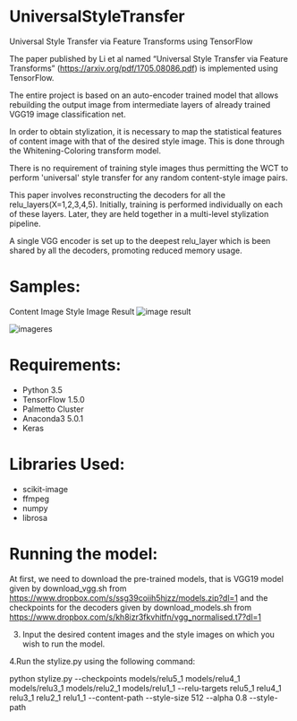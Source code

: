 # UniversalStyleTransfer
Universal Style Transfer via Feature Transforms using TensorFlow

The paper published by Li et al named “Universal Style Transfer via Feature Transforms” (https://arxiv.org/pdf/1705.08086.pdf) is implemented using TensorFlow. 

The entire project is based on an auto-encoder trained model that allows rebuilding the output image from intermediate layers of already trained VGG19 image classification net. 

In order to obtain stylization, it is necessary to map the statistical features of content image with that of the desired style image. This is done through the Whitening-Coloring transform model.

There is no requirement of training style images thus permitting the WCT to perform 'universal' style transfer for any random content-style image pairs.

This paper involves reconstructing the decoders for all the relu_layers(X=1,2,3,4,5). Initially, training is performed individually on each of these layers. Later, they are held together in a multi-level stylization pipeline.

A single VGG encoder is set up to the deepest relu_layer which is been shared by all the decoders, promoting reduced memory usage.


# Samples:

Content Image
Style Image
Result
![image result](https://github.com/aish11/UniversalStyleTransfer/tree/master/outputs/imageresult.JPG)

![imageres](https://clemson.box.com/s/spxeli5sw26z8r8t34ndsi9ccr1twc9n?raw=true "Title")



# Requirements:

* Python 3.5
* TensorFlow 1.5.0
* Palmetto Cluster 
* Anaconda3 5.0.1
* Keras


# Libraries Used:

* scikit-image
* ffmpeg
* numpy
* librosa


# Running the model:

At first, we need to download the pre-trained models, that is VGG19 model given by download_vgg.sh from https://www.dropbox.com/s/ssg39coiih5hjzz/models.zip?dl=1 and the checkpoints for the decoders given by download_models.sh from https://www.dropbox.com/s/kh8izr3fkvhitfn/vgg_normalised.t7?dl=1


3. Input the desired content images and the style images on which you wish to run the model.

4.Run the stylize.py using the following command:
 
python stylize.py --checkpoints models/relu5_1 models/relu4_1 models/relu3_1 models/relu2_1 models/relu1_1 --relu-targets relu5_1 relu4_1 relu3_1 relu2_1 relu1_1 --content-path <CONTENT IMAGE PATH>
--style-size 512 --alpha 0.8 --style-path <STYLE IMAGE PATH> --out-path <OUTPUT IMAGE PATH> 

# Arguments used are:

1. checkpoints:  variable to restore to specific checkpoint.
2. relu-targets: mapping the checkpoints to corresponding relu_layer 
                 targets.
3. content-path: path of the content image or folder containing the    
                 content image.
4. alpha:        weighing factor that is the WCT feature to control 
                 degree of stylization.
5. style-size:   resizing the original image to the assigned value
6. style-path:   path of the style image or folder containing the    
                 style image.
7. out-path:     path of the folder where you want to save the    
                 output image.

# Addition to existing model:

Here we are implementing the Style Transfer model not only to Images but also to Audio Files. So, we input a content ‘mp3’ file and a style ‘mp3’ file. 

Modifying the static methods, preprocess(object) and postprocess(object) in WCT.py file to implement the above Universal Style Transfer model on the audio files.


In case you want to use your own audio files as inputs, 
We need to first cut them to 10s length using the code: 

ffmpeg -i <FILENAME.mp3> -ss 00:00:00 -t 10 <FILENAME.mp3>

Using Fast Fourier Transform, we preprocess the content and style ‘mp3’ files and then we apply the Universal Style Transform model that is mentioned above to transfer style of the style ‘mp3’ file to the content ‘mp3’ file and then carry out reconstruction to obtain the output .wav file.



# References:

 1. Yijun Li, Chen Fang, Jimei Yang, Zhaowen Wang, Xin Lu, Ming-Hsuan Yang. Universal   Style Transfer via Feature Transforms. In 
2. L. A. Gatys, A. S. Ecker, and M. Bethge. Texture synthesis using convolutional neural networks. In NIPS, 2015.
3. L. A. Gatys, A. S. Ecker, and M. Bethge. Image style transfer using convolutional neural networks. In CVPR, 2016.
4. X. Huang and S. Belongie. Arbitrary style transfer in real-time with adaptive instance normalization. In ICCV, 2017.
5. J. Johnson, A. Alahi, and L. Fei-Fei. Perceptual losses for real-time style transfer and super-resolution. In ECCV, 2016.
6. C. Li and M. Wand. Precomputed real-time texture synthesis with markovian generative adversarial networks. In ECCV, 2016.
 7. D. Ulyanov, V. Lebedev, A. Vedaldi, and V. Lempitsky. Texture networks: Feed-forward synthesis of textures and stylized images. In ICML, 2016.
8. Eric Grinstein, Ngoc Duong, Alexey Ozerov, Patrick Perez, Audio Style Transfer.In 2017.


